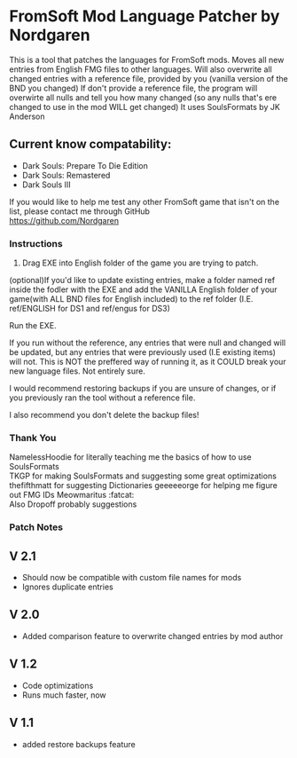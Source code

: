 # FromSoft Mod Language Patcher by Nordgaren
This is a tool that patches the languages for FromSoft mods. 
Moves all new entries from English FMG files to other languages.
Will also overwrite all changed entries with a reference file, provided by you (vanilla version of the BND you changed)
If don't provide a reference file, the program will overwirte all nulls and tell you how many changed (so any nulls that's ere changed to use in the mod WILL get changed)
It uses SoulsFormats by JK Anderson  

## Current know compatability: 
* Dark Souls: Prepare To Die Edition
* Dark Souls: Remastered
* Dark Souls III

If you would like to help me test any other FromSoft game that isn't on the list, please contact me through GitHub  
https://github.com/Nordgaren


### Instructions

1) Drag EXE into English folder of the game you are trying to patch.

(optional)If you'd like to update existing entries, make a folder named ref inside the fodler with the EXE and add the VANILLA English folder of your game(with ALL BND files for English included) to the ref folder (I.E. ref/ENGLISH for DS1 and ref/engus for DS3)  

Run the EXE. 

If you run without the reference, any entries that were null and changed will be updated, but any entries that were previously used (I.E existing items) will not. This is NOT the preffered way of running it, as it COULD break your new language files. Not entirely sure.

I would recommend restoring backups if you are unsure of changes, or if you previously ran the tool without a reference file.  

I also recommend you don't delete the backup files!  

### Thank You

NamelessHoodie for literally teaching me the basics of how to use SoulsFormats  
TKGP for making SoulsFormats and suggesting some great optimizations
thefifthmatt for suggesting Dictionaries
geeeeeorge for helping me figure out FMG IDs
Meowmaritus :fatcat:  
Also Dropoff probably suggestions  

### Patch Notes  
## V 2.1
* Should now be compatible with custom file names for mods
* Ignores duplicate entries
## V 2.0
* Added comparison feature to overwrite changed entries by mod author
## V 1.2
* Code optimizations
* Runs much faster, now
## V 1.1
* added restore backups feature
